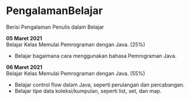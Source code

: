 # PengalamanBelajar
Berisi Pengalaman Penulis dalam Belajar

**05 Maret 2021**   
Belajar Kelas Memulai Pemrograman dengan Java. (25%)
  * Belajar bagaimana cara menggunakan bahasa Pemrograman Java.
  
**06 Maret 2021**   
Belajar Kelas Memulai Pemrograman dengan Java. (55%)
  * Belajar control flow dalam Java, seperti perulangan dan percabangan. 
  * Belajar tipe data koleksi/kumpulan, seperti list, set, dan map.
